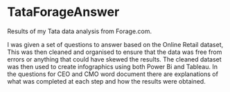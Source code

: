 # TataForageAnswer
Results of my Tata data analysis from Forage.com.

I was given a set of questions to answer based on the Online Retail dataset, This was then cleaned and organised to ensure that the data was free from errors or anything that could have skewed the results. The cleaned dataset was then used to create infographics using both Power Bi and Tableau.
In the questions for CEO and CMO word document there are explanations of what was completed at each step and how the results were obtained.
